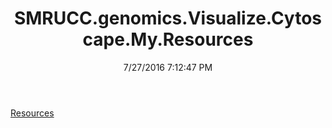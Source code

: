 ﻿---
title: SMRUCC.genomics.Visualize.Cytoscape.My.Resources
date: 7/27/2016 7:12:47 PM
---

[Resources](T-SMRUCC.genomics.Visualize.Cytoscape.My.Resources.Resources.html)
